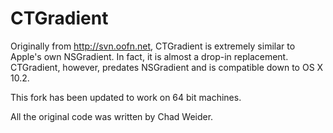 # CTGradient
Originally from http://svn.oofn.net, CTGradient is extremely similar to Apple's own NSGradient. In fact, it is almost a drop-in replacement. CTGradient, however, predates NSGradient and is compatible down to OS X 10.2.

This fork has been updated to work on 64 bit machines.

All the original code was written by Chad Weider.


